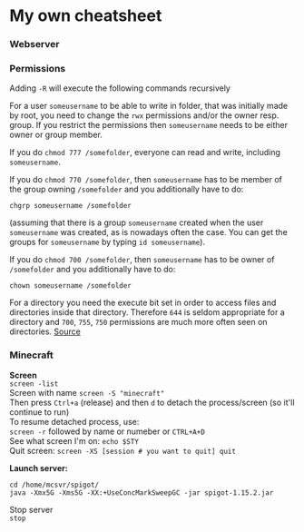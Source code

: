 # My own cheatsheet


### Webserver

### Permissions
Adding `-R` will execute the following commands recursively

For a user `someusername` to be able to write in folder, that was initially made by root, you need to change the `rwx` permissions and/or the owner resp. group. If you restrict the permissions then `someusername` needs to be either owner or group member.

If you do `chmod 777 /somefolder`, everyone can read and write, including `someusername`.

If you do `chmod 770 /somefolder`, then `someusername` has to be member of the group owning `/somefolder` and you additionally have to do:

    chgrp someusername /somefolder
(assuming that there is a group `someusername` created when the user `someusername` was created, as is nowadays often the case. You can get the groups for `someusername` by typing `id someusername`). 

If you do `chmod 700 /somefolder`, then `someusername` has to be owner of `/somefolder` and you additionally have to do:

    chown someusername /somefolder

For a directory you need the execute bit set in order to access files and directories inside that directory. Therefore `644` is seldom appropriate for a directory and `700`, `755`, `750` permissions are much more often seen on directories.
[Source](https://unix.stackexchange.com/a/174793)

### Minecraft


**Screen**  
`screen -list`  
Screen with name `screen -S "minecraft"`  
Then press `Ctrl+a` (release) and then `d` to detach the process/screen (so it'll continue to run)  
To resume detached process, use:  
`screen -r` followed by name or numeber or `CTRL+A+D`  
See what screen I'm on: `echo $STY`  
Quit screen: `screen -XS [session # you want to quit] quit`  
   
**Launch server:**  
``` 
cd /home/mcsvr/spigot/
java -Xmx5G -Xms5G -XX:+UseConcMarkSweepGC -jar spigot-1.15.2.jar
```  
  
Stop server     
`stop`

